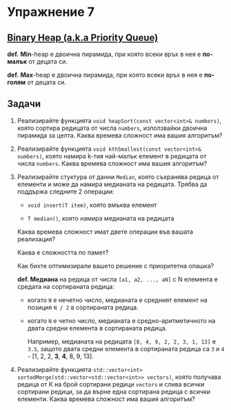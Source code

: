 Упражнение 7
============

[Binary Heap (a.k.a Priority Queue)](https://en.wikipedia.org/wiki/Binary_heap)
------------------------------------

**def.** **Min**-heap е двоична пирамида,
при която всеки връх в нея е **по-малък** от децата си.

**def.** **Max**-heap е двоична пирамида,
при която всеки връх в нея е **по-голям** от децата си.

Задачи
------

1. Реализирайте функцията `void heapSort(const vector<int>& numbers)`,
която сортира редицата от числа `numbers`,
използвайки двоична пирамида за целта.
Каква времева сложност има вашия алгоритъм?

2. Реализирайте функцията `void kthSmallest(const vector<int>& numbers)`,
която намира k-тия най-малък елемент в редицата от числа `numbers`.
Каква времева сложност има вашия алгоритъм?

3. Реализирайте стуктура от данни `Median`,
която съхранява редица от елементи и може да намира медианата на редицата.
Трябва да поддържа следните 2 операции:

   - `void insert(T item)`, която вмъква елемент

   - `T median()`, която намира медианата на редицата

   Каква времева сложност имат двете операции във вашата реализация?

   Каква е сложността по памет?

   Как бихте оптимизирали вашето решение с приоритетна опашка?

   **def. Медиана** на редица от числа `[a1, a2, ..., aN]` с N елемента e средата на сортираната редица:

   - когато `N` е нечетно число, медианата е средният елемент на позиция `N / 2` в сортираната редица.

   - когато `N` е четно число, медианата е средно-аритметичното на двата средни елемента в сортираната редица.

      Например, медианата на редицата `[8, 4, 9, 2, 2, 3, 1, 13]` е `3.5`,
      защото двата средни елемента в сортираната редица са `3` и `4` - [1, 2, 2, **3**, **4**, 8, 9, 13].

4. Реализирайте функцията `std::vector<int> sortedMerge(std::vector<std::vector<int>> vectors)`,
която получава редица от К на брой сортирани редици `vectors` и
слива всички сортирани редици, за да върне една сортирана редица с всички елементи.
Каква времева сложност има вашия алгоритъм?
